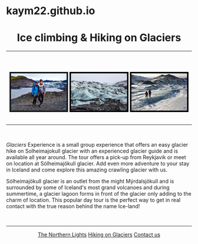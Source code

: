 # kaym22.github.io
<!DOCTYPE html>
<html lang="en">
<head>
    <meta charset="UTF-8">
    <meta name="viewport" content="width=device-width, initial-scale=1.0">
    <title>Hiking on Glaciers</title>
</head>
<header>
<h1><center><strong>Ice climbing & Hiking on Glaciers</strong></center></h1>
<hr>
</header>
<body>
<center><img src="hiking1.jpg" style="border: 4px solid;;" width="30%" alt="">  <img src="hiking2.jpg" style="border: 4px solid black;" width="30%" alt="">  <img src="hiking3.jpg" style="border: 4px solid black;" width="30%" alt=""></center>
<br>
<hr>
<br>
<p> <i>Glaciers</i> Experience is a small group experience that offers an easy glacier hike on Solheimajokull glacier with an experienced glacier guide and is available all year around. The tour offers a pick-up from Reykjavik or meet on location 
    at Sólheimajökull glacier. Add even more adventure to your stay in Iceland and come explore this amazing crawling glacier with us.</p>
    <p>Sólheimajökull glacier is an outlet from the might Mýrdalsjökull and is surrounded by some of Iceland's most grand volcanoes and during summertime, a glacier lagoon forms in front of the glacier only adding to the charm of
        location. This popular day tour is the perfect way to get in real contact with the true reason behind the name Ice-land!
    </p>
    <br>
    <hr>
</body>
<footer>
     <nav>
    <center>
        <a href="file:///C:/Users/kendr/Web%20class/NorthernLights.html">The Northern Lights</a>
        <a href="file:///C:/Users/kendr/Web%20class/Hiking.html">Hiking on Glaciers</a>
        <a href="file:///C:/Users/kendr/Web%20class/Index.html">Contact us</a>
    </center>
    </nav> 
    </footer>

</html>
